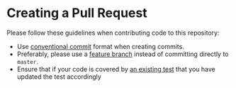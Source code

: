 # Creating a Pull Request

Please follow these guidelines when contributing code to this repository:

* Use [conventional commit](https://www.conventionalcommits.org/en/v1.0.0/#summary) format when creating commits.
* Preferably, please use a [feature branch](https://stackoverflow.com/a/39586780/1469797) instead of committing directly to `master`.
* Ensure that if your code is covered by [an existing test](./src/backend/tests) that you have updated the test accordingly
